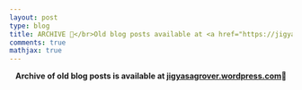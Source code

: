 ```yaml
---
layout: post
type: blog
title: ARCHIVE 📝</br>Old blog posts available at <a href="https://jigyasagrover.wordpress.com/">jigyasagrover.wordpress.com</a>!
comments: true
mathjax: true
---
```

<center><b>Archive of old blog posts is available at <a href="https://jigyasagrover.wordpress.com/">jigyasagrover.wordpress.com</a>📝</b></center>
